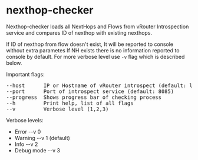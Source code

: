 nexthop-checker
===============

Nexthop-checker loads all NextHops and Flows from vRouter Introspection service and compares ID of nexthop with existing nexthops.

If ID of nexthop from flow doesn't exist, It will be reported to console without extra parametes If NH exists there is no information reported
to console by default. For more verbose level use `-v`  flag which is described below. 

Important flags:

<pre>
--host      IP or Hostname of vRouter introspect (default: localhost)
--port      Port of introspect service (default: 8085)
--progress  Shows progress bar of checking process
--h         Print help, list of all flags
--v         Verbose level (1,2,3)
</pre>

 Verbose levels:
 * Error          --v 0
 * Warning        --v 1 (default)
 * Info           --v 2
 * Debug mode     --v 3 
